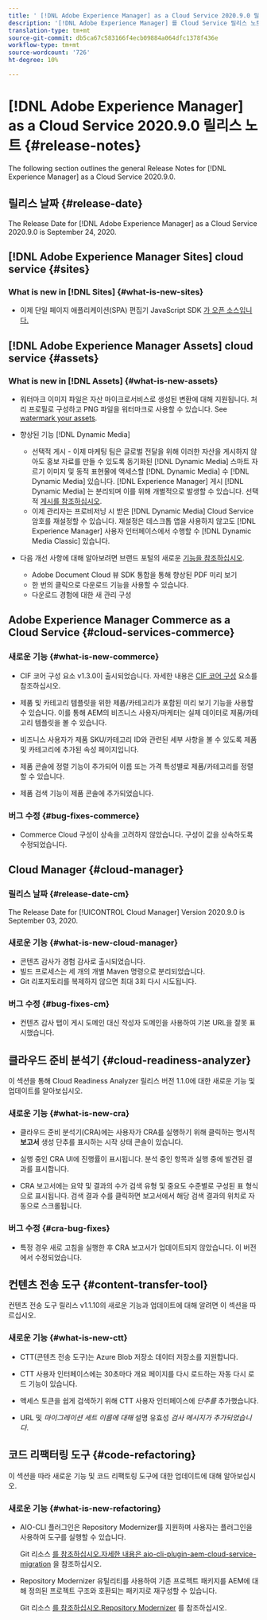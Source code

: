 ```yaml
---
title: ' [!DNL Adobe Experience Manager] as a Cloud Service 2020.9.0 릴리스의 릴리스 노트'
description: '[!DNL Adobe Experience Manager] 를 Cloud Service 릴리스 노트로 사용하십시오.'
translation-type: tm+mt
source-git-commit: db5ca67c583166f4ecb09884a064dfc1378f436e
workflow-type: tm+mt
source-wordcount: '726'
ht-degree: 10%

---
```



# [!DNL Adobe Experience Manager] as a Cloud Service 2020.9.0 릴리스 노트 {#release-notes}

The following section outlines the general Release Notes for [!DNL Experience Manager] as a Cloud Service 2020.9.0.

## 릴리스 날짜 {#release-date}

The Release Date for [!DNL Adobe Experience Manager] as a Cloud Service 2020.9.0 is September 24, 2020.

## [!DNL Adobe Experience Manager Sites] cloud service {#sites}

### What is new in [!DNL Sites] {#what-is-new-sites}

* 이제 단일 페이지 애플리케이션(SPA) 편집기 JavaScript SDK [가 오픈 소스입니다.](/help/implementing/developing/spa/reference-materials.md)

## [!DNL Adobe Experience Manager Assets] cloud service {#assets}

### What is new in [!DNL Assets] {#what-is-new-assets}

* 워터마크 이미지 파일은 자산 마이크로서비스로 생성된 변환에 대해 지원됩니다. 처리 프로필로 구성하고 PNG 파일을 워터마크로 사용할 수 있습니다. See [watermark your assets](/help/assets/watermark-assets.md).

* 향상된 기능 [!DNL Dynamic Media]

   * 선택적 게시 - 이제 마케팅 팀은 글로벌 전달을 위해 이러한 자산을 게시하지 않아도 홍보 자료를 만들 수 있도록 동기화된 [!DNL Dynamic Media] 스마트 자르기 이미지 및 동적 표현물에 액세스할 [!DNL Dynamic Media] 수 [!DNL Dynamic Media] 있습니다. [!DNL Experience Manager] 게시 [!DNL Dynamic Media] 는 분리되며 이를 위해 개별적으로 발생할 수 있습니다. 선택적 [게시를 참조하십시오](/help/assets/dynamic-media/selective-publishing.md).
   * 이제 관리자는 프로비저닝 시 받은 [!DNL Dynamic Media] Cloud Service 암호를 재설정할 수 있습니다. 재설정은 데스크톱 앱을 사용하지 않고도 [!DNL Experience Manager] 사용자 인터페이스에서 수행할 수 [!DNL Dynamic Media Classic] 있습니다.

* 다음 개선 사항에 대해 알아보려면 브랜드 포털의 새로운 [기능을 참조하십시오](https://docs.adobe.com/content/help/ko-KR/experience-manager-brand-portal/using/introduction/whats-new.html).

   * Adobe Document Cloud 뷰 SDK 통합을 통해 향상된 PDF 미리 보기
   * 한 번의 클릭으로 다운로드 기능을 사용할 수 있습니다.
   * 다운로드 경험에 대한 새 관리 구성

<!--
### Bugs Fixed {#bugs-fixed-assets}

TBD: list of Assets aaCS bugs that are fixed.
-->

## Adobe Experience Manager Commerce as a Cloud Service {#cloud-services-commerce}

### 새로운 기능 {#what-is-new-commerce}

* CIF 코어 구성 요소 v1.3.0이 출시되었습니다. 자세한 내용은 [CIF 코어 구성](https://github.com/adobe/aem-core-cif-components/releases/tag/core-cif-components-reactor-1.3.0) 요소를 참조하십시오.

* 제품 및 카테고리 템플릿을 위한 제품/카테고리가 포함된 미리 보기 기능을 사용할 수 있습니다. 이를 통해 AEM의 비즈니스 사용자/마케터는 실제 데이터로 제품/카테고리 템플릿을 볼 수 있습니다.

* 비즈니스 사용자가 제품 SKU/카테고리 ID와 관련된 세부 사항을 볼 수 있도록 제품 및 카테고리에 추가된 속성 페이지입니다.

* 제품 콘솔에 정렬 기능이 추가되어 이름 또는 가격 특성별로 제품/카테고리를 정렬할 수 있습니다.

* 제품 검색 기능이 제품 콘솔에 추가되었습니다.

### 버그 수정 {#bug-fixes-commerce}

* Commerce Cloud 구성이 상속을 고려하지 않았습니다. 구성이 값을 상속하도록 수정되었습니다.

## Cloud Manager {#cloud-manager}

### 릴리스 날짜 {#release-date-cm}

The Release Date for [!UICONTROL Cloud Manager] Version 2020.9.0 is September 03, 2020.

### 새로운 기능 {#what-is-new-cloud-manager}

* 콘텐츠 감사가 경험 감사로 출시되었습니다.
* 빌드 프로세스는 세 개의 개별 Maven 명령으로 분리되었습니다.
* Git 리포지토리를 복제하지 않으면 최대 3회 다시 시도됩니다.

### 버그 수정 {#bug-fixes-cm}

* 컨텐츠 감사 탭이 게시 도메인 대신 작성자 도메인을 사용하여 기본 URL을 잘못 표시했습니다.

## 클라우드 준비 분석기 {#cloud-readiness-analyzer}

이 섹션을 통해 Cloud Readiness Analyzer 릴리스 버전 1.1.0에 대한 새로운 기능 및 업데이트를 알아보십시오.

### 새로운 기능 {#what-is-new-cra}

* 클라우드 준비 분석기(CRA)에는 사용자가 CRA를 실행하기 위해 클릭하는 명시적 **보고서** 생성 단추를 표시하는 시작 상태 콘솔이 있습니다.

* 실행 중인 CRA UI에 진행률이 표시됩니다. 분석 중인 항목과 실행 중에 발견된 결과를 표시합니다.

* CRA 보고서에는 요약 및 결과의 수가 검색 유형 및 중요도 수준별로 구성된 표 형식으로 표시됩니다. 검색 결과 수를 클릭하면 보고서에서 해당 검색 결과의 위치로 자동으로 스크롤됩니다.

### 버그 수정 {#cra-bug-fixes}

* 특정 경우 새로 고침을 실행한 후 CRA 보고서가 업데이트되지 않았습니다. 이 버전에서 수정되었습니다.

## 컨텐츠 전송 도구 {#content-transfer-tool}

컨텐츠 전송 도구 릴리스 v1.1.10의 새로운 기능과 업데이트에 대해 알려면 이 섹션을 따르십시오.

### 새로운 기능 {#what-is-new-ctt}

* CTT(콘텐츠 전송 도구)는 Azure Blob 저장소 데이터 저장소를 지원합니다.

* CTT 사용자 인터페이스에는 30초마다 개요 페이지를 다시 로드하는 자동 다시 로드 기능이 있습니다.

* 액세스 토큰을 쉽게 검색하기 위해 CTT 사용자 인터페이스에 *단추를* 추가했습니다.

* URL 및 *마이그레이션 세트 이름에 대해* 설명 유효성 *검사 메시지가 추가되었습니다*.

## 코드 리팩터링 도구 {#code-refactoring}

이 섹션을 따라 새로운 기능 및 코드 리팩토링 도구에 대한 업데이트에 대해 알아보십시오.

### 새로운 기능 {#what-is-new-refactoring}

* AIO-CLI 플러그인은 Repository Modernizer를 지원하며 사용자는 플러그인을 사용하여 도구를 실행할 수 있습니다.

   Git 리소스 [를 참조하십시오.자세한 내용은 aio-cli-plugin-aem-cloud-service-migration](https://github.com/adobe/aio-cli-plugin-aem-cloud-service-migration) 을 참조하십시오.

* Repository Modernizer 유틸리티를 사용하여 기존 프로젝트 패키지를 AEM에 대해 정의된 프로젝트 구조와 호환되는 패키지로 재구성할 수 있습니다.

   Git 리소스 [를 참조하십시오.Repository Modernizer](https://github.com/adobe/aem-cloud-service-source-migration/tree/master/packages/repository-modernizer) 를 참조하십시오.


